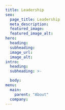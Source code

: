 ```yaml
---
title: Leadership
seo:
  page_title: Leadership
  meta_description:
  featured_image:
  featured_image_alt:
hero:
  heading:
  subheading:
  image_url:
  image_alt:
intro:
  heading:
  subheading: >-

  body:
menu:
  main:
    parent: "About"
  company:
---
```

